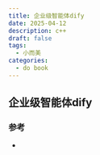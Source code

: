 ```yaml
---
title: 企业级智能体dify
date: 2025-04-12
description: c++
draft: false
tags:
  - 小而美
categories:
  - do book
---
```





## 企业级智能体dify




### 参考

- 